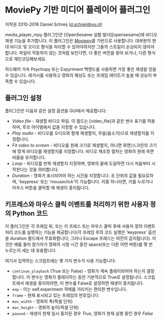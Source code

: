 # MoviePy 기반 미디어 플레이어 플러그인

저작권 2010-2016 Daniel Schreij (<d.schreij@vu.nl>)

media_player_mpy 플러그인은 [OpenSesame 실험 빌더][opensesame]에 비디오 재생 기능을 추가합니다. 이 플러그인은 [Moviepy][mpy_home]를 기반으로 사용합니다. 대부분의 현대 비디오 및 오디오 형식을 처리할 수 있어야하지만 그들의 스트림이 손상되지 않아야 합니다. 파일이 작동하지 않는 것처럼 보인다면, 더 좋은 버전을 찾아 보거나, 다른 형식으로 재인코딩해보세요.

하드웨어 가속 Psychopy 또는 Expyriment 백엔드를 사용하면 가장 좋은 재생을 얻을 수 있습니다. 레거시를 사용하고 영화의 해상도 또는 프레임 레이트가 높을 때 성능이 부족할 수 있습니다.

## 플러그인 설정
플러그인은 다음과 같은 설정 옵션을 GUI에서 제공합니다:

- *Video file* - 재생할 비디오 파일. 이 필드는 [video_file]과 같은 변수 표기를 허용하며, 루프 아이템에서 값을 지정할 수 있습니다.
- *Play audio* - 비디오를 오디오와 함께 재생할지, 무음(음소거)으로 재생할지를 지정합니다.
- *Fit video to screen* - 비디오를 원래 크기로 재생할지, 아니면 화면/스크린의 크기에 맞게 비디오를 재생할지를 지정합니다. 비디오 재조정 절차는 영화의 원래 측면 비율을 유지합니다.
- *Loop* - 비디오를 반복 재생할지 지정하며, 영화의 끝에 도달하면 다시 처음부터 시작한다는 것을 의미합니다.
- *Duration* - 영화가 표시되어야 하는 시간을 지정합니다. 초 단위의 값을 필요로하며, 'keypress' 또는 'mouseclick'이 가능합니다. 이중 하나라면, 키를 누르거나 마우스 버튼을 클릭할 때 재생이 중지됩니다.

## 키프레스와 마우스 클릭 이벤트를 처리하기 위한 사용자 정의 Python 코드
이 플러그인은 각 프레임 뒤, 또는 키 프레스 또는 마우스 클릭 후에 사용자 정의 이벤트 처리 코드를 실행하는 기능을 제공합니다(각 프레임 후의 코드 실행은 'keypress' 옵션을 duration 필드에서 무효화합니다; 그러나 Escape 프레스는 여전히 감지됩니다). 이것은 예를 들어 참가자가 영화의 시청 시간 동안 space(또는 다른 어떤 버튼)를 몇 번 누르는지 세는 데 유용합니다.

여기서 입력하는 스크립트에는 몇 가지 변수가 사용 가능합니다:

- `continue_playback` (True 또는 False) - 영화가 계속 플레이되어야 하는지 결정합니다. 이 변수는 영화가 플레이하는 동안 기본적으로 True로 설정됩니다. 스크립트에서 재생을 중지하려면, 이 변수를 False로 설정하면 재생이 중지됩니다.
- `exp` - 이는 self.experiment 객체를 가리키는 편리한 변수입니다.
- `frame` - 현재 표시되고 있는 프레임의 번호입니다.
- `mov_width` - 영화의 폭(픽셀 단위)
- `mov_height` - 영화의 높이(픽셀 단위)
- `paused` - 재생이 현재 일시 중지된 경우 *True*, 영화가 현재 실행 중인 경우 *False*
 
[next]: http://www.cogsci.nl/opensesame
[mpy_home]: http://zulko.github.io/moviepy/